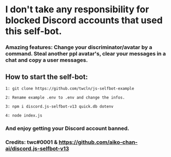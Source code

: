 # I don't take any responsibility for blocked Discord accounts that used this self-bot.
### Amazing features: Change your discriminator/avatar by a command. Steal another ppl avatar's, clear your messages in a chat and copy a user messages.

## How to start the self-bot:
```
1: git clone https://github.com/twcln/js-selfbot-example

2: Rename example .env to .env and change the infos.

3: npm i discord.js-selfbot-v13 quick.db dotenv

4: node index.js
```
### And enjoy getting your Discord account banned.
### Credits: twc#0001 & https://github.com/aiko-chan-ai/discord.js-selfbot-v13
